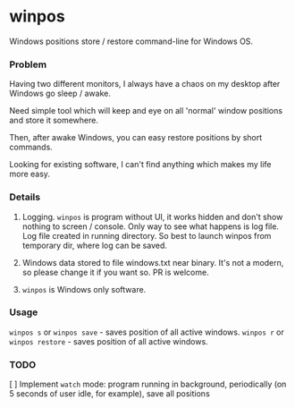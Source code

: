 # winpos

Windows positions store / restore command-line for Windows OS.

### Problem

Having two different monitors, I always have a chaos on my desktop 
after Windows go sleep / awake.

Need simple tool which will keep and eye on all 'normal' window 
positions and store it somewhere.

Then, after awake Windows, you can easy restore positions by short commands.

Looking for existing software, I can't find anything which makes 
my life more easy.


### Details

1. Logging. `winpos` is program without UI, it works hidden 
and don't show nothing to screen / console. Only way to see what happens
is log file. Log file created in running directory. So best to launch 
winpos from temporary dir, where log can be saved.

2. Windows data stored to file windows.txt near binary. It's not a modern, 
so please change it if you want so. PR is welcome.

3. `winpos` is Windows only software.


### Usage

`winpos s` or `winpos save` - saves position of all active windows.
`winpos r` or `winpos restore` - saves position of all active windows.


### TODO

[ ] Implement `watch` mode: program running in background, 
    periodically (on 5 seconds of user idle, for example), save all positions